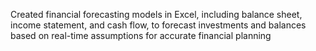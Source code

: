 Created financial forecasting models in Excel, including balance sheet, income statement, and cash flow, to forecast investments and balances based on real-time assumptions for accurate financial planning 
